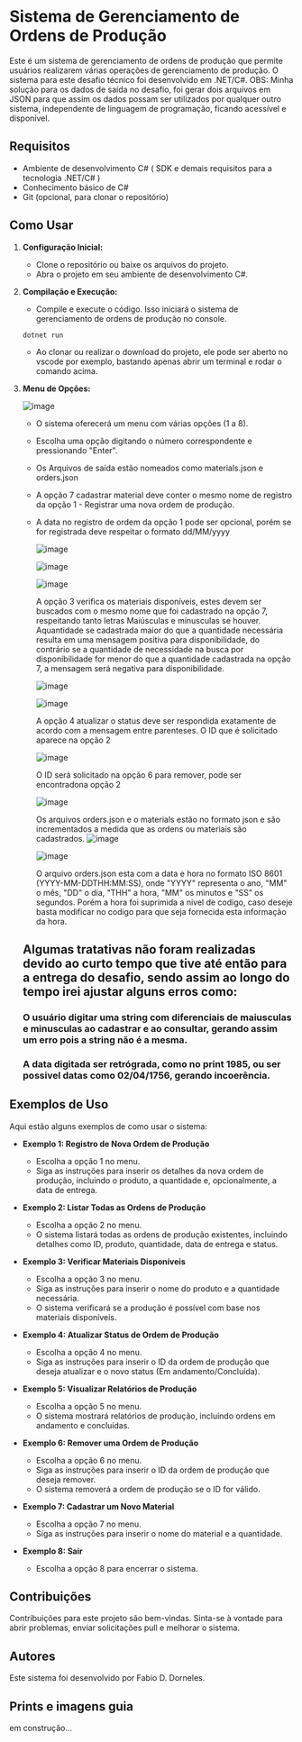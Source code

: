 ﻿# Sistema de Gerenciamento de Ordens de Produção

Este é um sistema de gerenciamento de ordens de produção que permite usuários realizarem várias operações de gerenciamento de produção. O sistema para este desafio técnico foi desenvolvido em .NET/C#.
OBS: Minha solução para os dados de saída no desafio, foi gerar dois arquivos em JSON para que assim os dados possam ser utilizados por qualquer outro sistema, independente de linguagem de programação, ficando acessível e disponível.

## Requisitos

- Ambiente de desenvolvimento C# ( SDK e demais requisitos para a tecnologia .NET/C# )
- Conhecimento básico de C#
- Git (opcional, para clonar o repositório)

## Como Usar

1. **Configuração Inicial:**
   - Clone o repositório ou baixe os arquivos do projeto.
   - Abra o projeto em seu ambiente de desenvolvimento C#.

2. **Compilação e Execução:**
   - Compile e execute o código. Isso iniciará o sistema de gerenciamento de ordens de produção no console.
   ```shell
   dotnet run
   ```
   - Ao clonar ou realizar o download do projeto, ele pode ser aberto no vscode por exemplo, bastando apenas abrir um terminal e rodar o comando acima.

3. **Menu de Opções:**
   
   
   ![image](https://github.com/fabiodrneles/desafio-junior-ordem-product/assets/42509240/c9326459-da70-4d1d-80f2-6d090385c0d3)
   

   - O sistema oferecerá um menu com várias opções (1 a 8).
   - Escolha uma opção digitando o número correspondente e pressionando "Enter".
   - Os Arquivos de saída estão nomeados como materials.json e orders.json
   - A opção 7 cadastrar material deve conter o mesmo nome de registro da opção 1 - Registrar uma nova ordem de produção.
   - A data no registro de ordem da opção 1 pode ser opcional, porém se for registrada deve respeitar o formato dd/MM/yyyy
     
     ![image](https://github.com/fabiodrneles/desafio-junior-ordem-product/assets/42509240/c7decb3d-ec30-4537-8440-47392ddb09d7)

     ![image](https://github.com/fabiodrneles/desafio-junior-ordem-product/assets/42509240/4b8f2d63-3721-40ad-859e-911b15c36ceb)

     ![image](https://github.com/fabiodrneles/desafio-junior-ordem-product/assets/42509240/58bdfff9-8de6-4995-b0e8-35448140bdb3)
  
     A opção 3 verifica os materiais disponíveis, estes devem ser buscados com o mesmo nome que foi cadastrado na opção 7, respeitando tanto letras Maiúsculas e minusculas se houver. Aquantidade se cadastrada maior do que a quantidade necessária resulta em uma mensagem positiva para disponibilidade, do contrário se a quantidade de necessidade na busca por disponibilidade for menor do que a quantidade cadastrada na opção 7, a mensagem será negativa para disponibilidade.

     ![image](https://github.com/fabiodrneles/desafio-junior-ordem-product/assets/42509240/d598a5b6-4fe3-4584-9452-8481da67397a)

     ![image](https://github.com/fabiodrneles/desafio-junior-ordem-product/assets/42509240/bd2dd30f-15d8-454a-ab9d-0d1b3207b6b3)

     A opção 4 atualizar o status deve ser respondida exatamente de acordo com a mensagem entre parenteses. O ID que é solicitado aparece na opção 2

     ![image](https://github.com/fabiodrneles/desafio-junior-ordem-product/assets/42509240/8398bf27-96f7-405a-8912-f546fc0dd2f1)

     O ID será solicitado na opção 6 para remover, pode ser encontradona opção 2

     ![image](https://github.com/fabiodrneles/desafio-junior-ordem-product/assets/42509240/7584ae3e-dea1-495a-b553-b9666f6b538e)

     Os arquivos orders.json e o materials estão no formato json e são incrementados a medida que as ordens ou materiais são cadastrados.
     ![image](https://github.com/fabiodrneles/desafio-junior-ordem-product/assets/42509240/bd28d1a6-cfcb-4ea1-864e-d9d84bb05d18)

     ![image](https://github.com/fabiodrneles/desafio-junior-ordem-product/assets/42509240/7a11d083-471e-4731-8753-d49d7a50bf1f)

     O arquivo orders.json esta com a data e hora no formato ISO 8601 (YYYY-MM-DDTHH:MM:SS), onde "YYYY" representa o ano, "MM" o mês, "DD" o dia, "THH" a hora, "MM" os minutos e "SS" os segundos. Porém a hora foi suprimida a nivel de codigo, caso deseje basta modificar no codigo para que seja fornecida esta informação da hora.

    ## Algumas tratativas não foram realizadas devido ao curto tempo que tive até então para a entrega do desafio, sendo assim ao longo do tempo irei ajustar alguns erros como:
     ### O usuário digitar uma string com diferenciais de maiusculas e minusculas ao cadastrar e ao consultar, gerando assim um erro pois a string não é a mesma.
     ### A data digitada ser retrógrada, como no print 1985, ou ser possivel datas como 02/04/1756, gerando incoerência.


## Exemplos de Uso

Aqui estão alguns exemplos de como usar o sistema:

- **Exemplo 1: Registro de Nova Ordem de Produção**
   - Escolha a opção 1 no menu.
   - Siga as instruções para inserir os detalhes da nova ordem de produção, incluindo o produto, a quantidade e, opcionalmente, a data de entrega.

- **Exemplo 2: Listar Todas as Ordens de Produção**
   - Escolha a opção 2 no menu.
   - O sistema listará todas as ordens de produção existentes, incluindo detalhes como ID, produto, quantidade, data de entrega e status.

- **Exemplo 3: Verificar Materiais Disponíveis**
   - Escolha a opção 3 no menu.
   - Siga as instruções para inserir o nome do produto e a quantidade necessária.
   - O sistema verificará se a produção é possível com base nos materiais disponíveis.

- **Exemplo 4: Atualizar Status de Ordem de Produção**
   - Escolha a opção 4 no menu.
   - Siga as instruções para inserir o ID da ordem de produção que deseja atualizar e o novo status (Em andamento/Concluída).

- **Exemplo 5: Visualizar Relatórios de Produção**
   - Escolha a opção 5 no menu.
   - O sistema mostrará relatórios de produção, incluindo ordens em andamento e concluídas.

- **Exemplo 6: Remover uma Ordem de Produção**
   - Escolha a opção 6 no menu.
   - Siga as instruções para inserir o ID da ordem de produção que deseja remover.
   - O sistema removerá a ordem de produção se o ID for válido.

- **Exemplo 7: Cadastrar um Novo Material**
   - Escolha a opção 7 no menu.
   - Siga as instruções para inserir o nome do material e a quantidade.

- **Exemplo 8: Sair**
   - Escolha a opção 8 para encerrar o sistema.

## Contribuições

Contribuições para este projeto são bem-vindas. Sinta-se à vontade para abrir problemas, enviar solicitações pull e melhorar o sistema.

## Autores

Este sistema foi desenvolvido por Fabio D. Dorneles.

## Prints e imagens guia
em construção...

